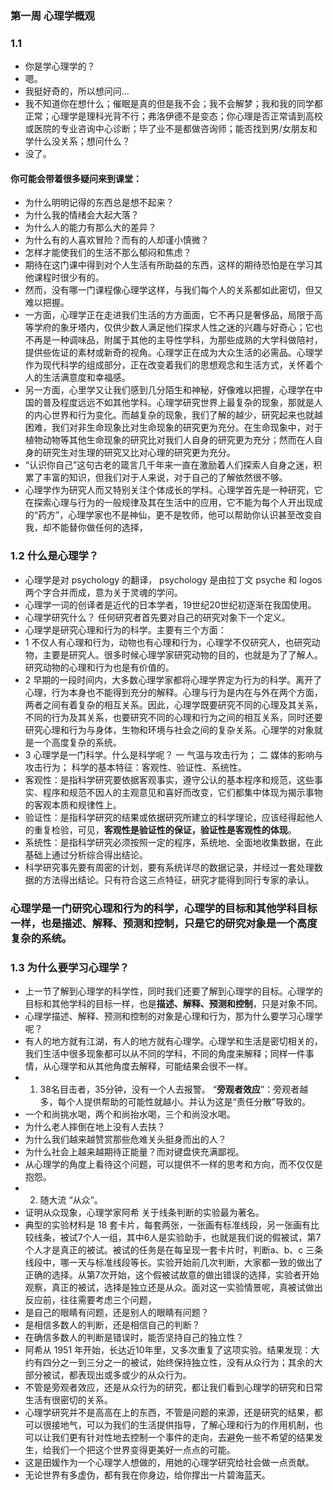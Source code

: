 ### 第一周 心理学概观
### 1.1 
- 你是学心理学的？
- 嗯。
- 我挺好奇的，所以想问问...
- 我不知道你在想什么；催眠是真的但是我不会；我不会解梦；我和我的同学都正常；心理学是理科光背不行；弗洛伊德不是变态；你心理是否正常请到高校或医院的专业咨询中心诊断；毕了业不是都做咨询师；能否找到男/女朋友和学什么没关系；想问什么？
- 没了。
#### 你可能会带着很多疑问来到课堂：
- 为什么明明记得的东西总是想不起来？
- 为什么我的情绪会大起大落？
- 为什么人的能力有那么大的差异？
- 为什么有的人喜欢冒险？而有的人却谨小慎微？
- 怎样才能使我们的生活不那么郁闷和焦虑？
- 期待在这门课中得到对个人生活有所助益的东西，这样的期待恐怕是在学习其他课程时很少有的。
- 然而，没有哪一门课程像心理学这样，与我们每个人的关系都如此密切，但又难以把握。
- 一方面，心理学正在走进我们生活的方方面面，它不再只是奢侈品，局限于高等学府的象牙塔内，仅供少数人满足他们探求人性之迷的兴趣与好奇心；它也不再是一种调味品，附属于其他的主导性学科，为那些成熟的大学科做陪衬，提供些佐证的素材或新奇的视角。心理学正在成为大众生活的必需品。心理学作为现代科学的组成部分，正在改变着我们的思想观念和生活方式，关怀着个人的生活满意度和幸福感。
- 另一方面，心里学又让我们感到几分陌生和神秘，好像难以把握，心理学在中国的普及程度远远不如其他学科。心理学研究世界上最复杂的现象，那就是人的内心世界和行为变化。而越复杂的现象，我们了解的越少，研究起来也就越困难，我们对非生命现象比对生命现象的研究更为充分。在生命现象中，对于植物动物等其他生命现象的研究比对我们人自身的研究更为充分；然而在人自身的研究生对生理的研究又比对心理的研究更为充分。
- “认识你自己”这句古老的箴言几千年来一直在激励着人们探索人自身之迷，积累了丰富的知识，但我们对于人来说，对于自己的了解依然很不够。
- 心理学作为研究人而又特别关注个体成长的学科。心理学首先是一种研究，它在探索心理与行为的一般规律及其在生活中的应用，它不能为每个人开出现成的“药方”，心理学家也不是神仙，更不是牧师，他可以帮助你认识甚至改变自我，却不能替你做任何的选择，
> 
### 1.2 什么是心理学？
- 心理学是对 psychology 的翻译， psychology 是由拉丁文 psyche 和 logos 两个字合并而成，意为关于灵魂的学问。
- 心理学一词的创译者是近代的日本学者，19世纪20世纪初逐渐在我国使用。
- 心理学研究什么？ 任何研究者首先要对自己的研究对象下一个定义。
- 心理学是研究心理和行为的科学。主要有三个方面：
- 1 不仅人有心理和行为，动物也有心理和行为，心理学不仅研究人，也研究动物，主要是研究人。很多时候心理学家研究动物的目的，也就是为了了解人。研究动物的心理和行为也是有价值的。
- 2 早期的一段时间内，大多数心理学家都将心理学界定为行为的科学。离开了心理，行为本身也不能得到充分的解释。心理与行为是内在与外在两个方面，两者之间有着复杂的相互关系。因此，心理学既要研究不同的心理及其关系，不同的行为及其关系，也要研究不同的心理和行为之间的相互关系，同时还要研究心理和行为与身体，生物和环境与社会之间的复杂关系。心理学的对象就是一个高度复杂的系统。
- 3 心理学是一门科学。什么是科学呢？ 一 气温与攻击行为； 二 媒体的影响与攻击行为； 科学的基本特征：客观性、验证性、系统性。
- 客观性：是指科学研究要依据客观事实，遵守公认的基本程序和规范，这些事实、程序和规范不因人的主观意见和喜好而改变，它们都集中体现为揭示事物的客观本质和规律性上。
- 验证性：是指科学研究的结果或依据研究所建立的科学理论，应该经得起他人的重复检验，可见，**客观性是验证性的保证，验证性是客观性的体现**。
- 系统性：是指科学研究必须按照一定的程序，系统地、全面地收集数据，在此基础上通过分析综合得出结论。 
- 科学研究事先要有周密的计划，要有系统详尽的数据记录，并经过一套处理数据的方法得出结论。只有符合这三点特征，研究才能得到同行专家的承认。
### 心理学是一门研究心理和行为的科学，心理学的目标和其他学科目标一样，也是描述、解释、预测和控制，只是它的研究对象是一个高度复杂的系统。
> 
### 1.3 为什么要学习心理学？
- 上一节了解到心理学的科学性，同时我们还要了解到心理学的目标。心理学的目标和其他学科的目标一样，也是**描述、解释、预测和控制**，只是对象不同。
- 心理学描述、解释、预测和控制的对象是心理和行为，那为什么要学习心理学呢？
- 有人的地方就有江湖，有人的地方就有心理学。心理学和生活是密切相关的，我们生活中很多现象都可以从不同的学科，不同的角度来解释；同样一件事情，从心理学和从其他角度去解释，可能结果会很不一样。
- 1. 38名目击者，35分钟，没有一个人去报警。 “**旁观者效应**”：旁观者越多，每个人提供帮助的可能性就越小。并认为这是“责任分散”导致的。
- 一个和尚挑水喝，两个和尚抬水喝，三个和尚没水喝。 
- 为什么老人摔倒在地上没有人去扶？
- 为什么我们越来越赞赏那些危难关头挺身而出的人？
- 为什么社会上越来越期待正能量？而对键盘侠充满鄙视。
- 从心理学的角度上看待这个问题，可以提供不一样的思考和方向，而不仅仅是抱怨。
- 2. 随大流 “从众”。
- 证明从众现象，心理学家阿希 关于线条判断的实验最为著名。
- 典型的实验材料是 18 套卡片，每套两张，一张画有标准线段，另一张画有比较线条，被试7个人一组，其中6人是实验助手，也就是我们说的假被试，第7个人才是真正的被试。被试的任务是在每呈现一套卡片时，判断a、b、c 三条线段中，哪一天与标准线段等长。实验开始前几次判断，大家都一致的做出了正确的选择。从第7次开始，这个假被试故意的做出错误的选择，实验者开始观察，真正的被试，选择是独立还是从众。面对这一实验情景呢，真被试做出反应前，往往需要考虑三个问题，
- 是自己的眼睛有问题，还是别人的眼睛有问题？
- 是相信多数人的判断，还是相信自己的判断？
- 在确信多数人的判断是错误时，能否坚持自己的独立性？
- 阿希从 1951 年开始，长达近10年里，又多次重复了这项实验。结果发现：大约有四分之一到三分之一的被试，始终保持独立性，没有从众行为；其余的大部分被试，都表现出或多或少的从众行为。
- 不管是旁观者效应，还是从众行为的研究，都让我们看到心理学的研究和日常生活有很密切的关系。
- 心理学研究并不是高高在上的东西，不管是问题的来源，还是研究的结果，都可以很接地气，可以为我们的生活提供指导，了解心理和行为的作用机制，也可以让我们更有针对性地去控制一个事件的走向，去避免一些不希望的结果发生，给我们一个把这个世界变得更美好一点点的可能。
- 这是田媛作为一个心理学人想做的，用她的心理学研究给社会做一点贡献。 
- 无论世界有多虚伪，都有我在你身边，给你撑出一片碧海蓝天。



